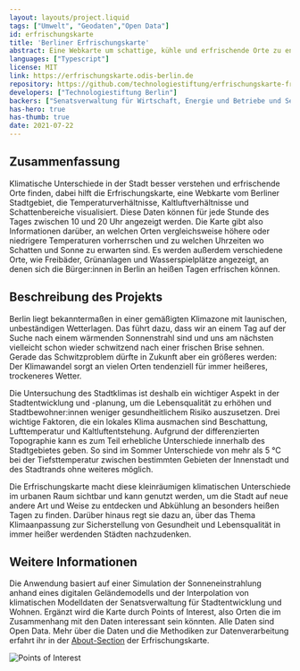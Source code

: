 ```yaml
---
layout: layouts/project.liquid
tags: ["Umwelt", "Geodaten","Open Data"]
id: erfrischungskarte
title: 'Berliner Erfrischungskarte'
abstract: Eine Webkarte um schattige, kühle und erfrischende Orte zu entdecken
languages: ["Typescript"]
license: MIT
link: https://erfrischungskarte.odis-berlin.de
repository: https://github.com/technologiestiftung/erfrischungskarte-frontend
developers: ["Technologiestiftung Berlin"]
backers: ["Senatsverwaltung für Wirtschaft, Energie und Betriebe und Senatskanzlei Berlin"]
has-hero: true
has-thumb: true
date: 2021-07-22
---
```


## Zusammenfassung
Klimatische Unterschiede in der Stadt besser verstehen und erfrischende Orte finden, dabei hilft die Erfrischungskarte, eine Webkarte vom Berliner Stadtgebiet, die Temperaturverhältnisse, Kaltluftverhältnisse und Schattenbereiche visualisiert. Diese Daten können für jede Stunde des Tages zwischen 10 und 20 Uhr angezeigt werden. Die Karte gibt also Informationen darüber, an welchen Orten vergleichsweise höhere oder niedrigere Temperaturen vorherrschen und zu welchen Uhrzeiten wo Schatten und Sonne zu erwarten sind. Es werden außerdem verschiedene Orte, wie Freibäder, Grünanlagen und Wasserspielplätze angezeigt, an denen sich die Bürger:innen in Berlin an heißen Tagen erfrischen können.

## Beschreibung des Projekts
Berlin liegt bekanntermaßen in einer gemäßigten Klimazone mit launischen, unbeständigen Wetterlagen. Das führt dazu, dass wir an einem Tag auf der Suche nach einem wärmenden Sonnenstrahl sind und uns am nächsten vielleicht schon wieder schwitzend nach einer frischen Brise sehnen. Gerade das Schwitzproblem dürfte in Zukunft aber ein größeres werden: Der Klimawandel sorgt an vielen Orten tendenziell für immer heißeres, trockeneres Wetter.

Die Untersuchung des Stadtklimas ist deshalb ein wichtiger Aspekt in der Stadtentwicklung und -planung, um die Lebensqualität zu erhöhen und Stadtbewohner:innen weniger gesundheitlichem Risiko auszusetzen. Drei wichtige Faktoren, die ein lokales Klima ausmachen sind Beschattung, Lufttemperatur und Kaltluftentstehung. Aufgrund der differenzierten Topographie kann es zum Teil erhebliche Unterschiede innerhalb des Stadtgebietes geben. So sind im Sommer Unterschiede von mehr als 5 °C bei der Tiefsttemperatur zwischen bestimmten Gebieten der Innenstadt und des Stadtrands ohne weiteres möglich.

Die Erfrischungskarte macht diese kleinräumigen klimatischen Unterschiede im urbanen Raum sichtbar und kann genutzt werden, um die Stadt auf neue andere Art und Weise zu entdecken und Abkühlung an besonders heißen Tagen zu finden. Darüber hinaus regt sie dazu an, über das Thema Klimaanpassung zur Sicherstellung von Gesundheit und Lebensqualität in immer heißer werdenden Städten nachzudenken. 

## Weitere Informationen
Die Anwendung basiert auf einer Simulation der Sonneneinstrahlung anhand eines digitalen Geländemodells und der Interpolation von klimatischen Modelldaten der Senatsverwaltung für Stadtentwicklung und Wohnen. Ergänzt wird die Karte durch Points of Interest, also Orten die im Zusammenhang mit den Daten interessant sein könnten. Alle Daten sind Open Data. Mehr über die Daten und die Methodiken zur Datenverarbeitung erfahrt ihr in der [About-Section](https://erfrischungskarte.odis-berlin.de/about?latitude=52.52089570138158&longitude=13.402719915020894&zoom=13.770438659377154) der Erfrischungskarte.

![Points of Interest](/assets/images/projects/erfrischungskarte_pois.png)